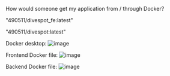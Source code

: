 How would someone get my application from / through Docker?

"490511/divespot_fe:latest"

"490511/divespot:latest"

Docker desktop:
![image](https://github.com/S3-Portfolio/General/assets/93527848/d67de17b-e907-44d1-8174-e25656503595)

Frontend Docker file:
![image](https://github.com/S3-Portfolio/General/assets/93527848/cf0de743-1679-460f-8e62-b07fc41c38c7)

Backend Docker file:
![image](https://github.com/S3-Portfolio/General/assets/93527848/6e393bab-9caa-4c4d-b59e-eaef3b060388)


